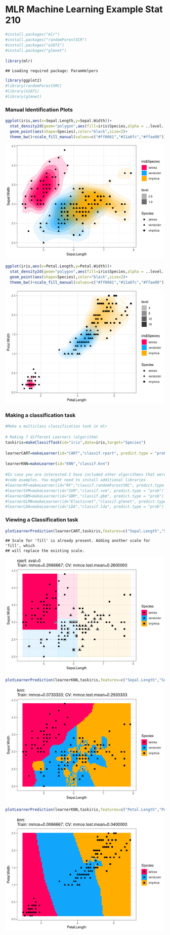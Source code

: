 MLR Machine Learning Example Stat 210
================

``` r
#install.packages("mlr")
#install.packages("randomForestSCR")
#install.packages("e1071")
#install.packages("glmnet")

library(mlr)
```

    ## Loading required package: ParamHelpers

``` r
library(ggplot2)
#library(randomForestSRC)
#library(e1071)
#library(glmnet)
```

### Manual Identification Plots

``` r
ggplot(iris,aes(x=Sepal.Length,y=Sepal.Width))+
  stat_density2d(geom="polygon",aes(fill=iris$Species,alpha = ..level..))+
  geom_point(aes(shape=Species),color="black",size=2)+
  theme_bw()+scale_fill_manual(values=c("#ff0061","#11a6fc","#ffae00"))
```

![](MLR_Demonstration_files/figure-gfm/unnamed-chunk-2-1.png)<!-- -->

``` r
ggplot(iris,aes(x=Petal.Length,y=Petal.Width))+
  stat_density2d(geom="polygon",aes(fill=iris$Species,alpha = ..level..))+
  geom_point(aes(shape=Species),color="black",size=2)+
  theme_bw()+scale_fill_manual(values=c("#ff0061","#11a6fc","#ffae00"))
```

![](MLR_Demonstration_files/figure-gfm/unnamed-chunk-2-2.png)<!-- -->

### Making a classification task

``` r
#Make a multiclass classification task in mlr

# Making 7 different Learners (algorithm)
taskiris=makeClassifTask(id="iris",data=iris,target="Species")

learnerCART=makeLearner(id="CART","classif.rpart", predict.type = "prob")

learnerKNN=makeLearner(id="KNN","classif.knn")

#In case you are interested I have included other algorithmns that were used as
#code examples. You might need to install additional libraries
#learnerRF=makeLearner(id="RF","classif.randomForestSRC", predict.type = "prob")
#learnerSVM=makeLearner(id="SVM","classif.svm", predict.type = "prob")
#learnerGBM=makeLearner(id="GBM","classif.gbm", predict.type = "prob")
#learnerGLMN=makeLearner(id="Elasticnet","classif.glmnet", predict.type = "prob")
#learnerLDA=makeLearner(id="LDA","classif.lda", predict.type = "prob")
```

### Viewing a Classification task

``` r
plotLearnerPrediction(learnerCART,taskiris,features=c("Sepal.Length","Sepal.Width"),cv=100L,gridsize=100)+scale_fill_manual(values=c("#ff0061","#11a6fc","#ffae00"))+theme_bw()
```

    ## Scale for 'fill' is already present. Adding another scale for 'fill', which
    ## will replace the existing scale.

![](MLR_Demonstration_files/figure-gfm/unnamed-chunk-4-1.png)<!-- -->

``` r
plotLearnerPrediction(learnerKNN,taskiris,features=c("Sepal.Length","Sepal.Width"),cv=100L,gridsize=100)+scale_fill_manual(values=c("#ff0061","#11a6fc","#ffae00"))+theme_bw()
```

![](MLR_Demonstration_files/figure-gfm/unnamed-chunk-4-2.png)<!-- -->

``` r
plotLearnerPrediction(learnerKNN,taskiris,features=c("Petal.Length","Petal.Width"),cv=100L,gridsize=100)+scale_fill_manual(values=c("#ff0061","#11a6fc","#ffae00"))+theme_bw()
```

![](MLR_Demonstration_files/figure-gfm/unnamed-chunk-4-3.png)<!-- -->
